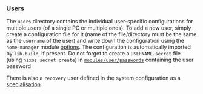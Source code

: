 ### Users

The `users` directory contains the individual user-specific configurations for multiple users (of a single PC or multiple ones). To add a new user, simply create a configuration file for it (name of the file/directory must be the same as the `username` of the user) and write down the configuration using the `home-manager` module [options](https://mipmip.github.io/home-manager-option-search/). The configuration is automatically imported by `lib.build`, if present. Do not forget to create a `USERNAME.secret` file (using `nixos secret create`) in [`modules/user/passwords`](../modules/user/passwords/) containing the user password

There is also a `recovery` user defined in the system configuration as a [specialisation](https://nixos.wiki/wiki/Specialisation)
